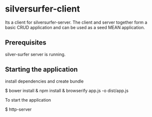 silversurfer-client
====================

Its a client for silversurfer-server. The client and server together form a basic CRUD application and can be used as a seed MEAN application.


Prerequisites
--------------

silver-surfer server is running.

Starting the application
-------------------------

install dependencies and create bundle

$ bower install & npm install & browserify app.js -o dist/app.js 

To start the application

$ http-server
